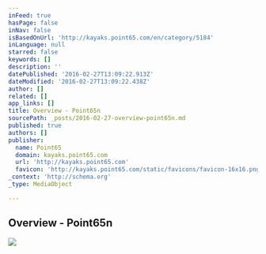 ```yaml
---
inFeed: true
hasPage: false
inNav: false
isBasedOnUrl: 'http://kayaks.point65.com/en/category/5184'
inLanguage: null
starred: false
keywords: []
description: ''
datePublished: '2016-02-27T13:09:22.913Z'
dateModified: '2016-02-27T13:09:22.438Z'
author: []
related: []
app_links: []
title: Overview - Point65n
sourcePath: _posts/2016-02-27-overview-point65n.md
published: true
authors: []
publisher:
  name: Point65
  domain: kayaks.point65.com
  url: 'http://kayaks.point65.com'
  favicon: 'http://kayaks.point65.com/static/favicons/favicon-16x16.png'
_context: 'http://schema.org'
_type: MediaObject

---
```

<article style=""><h1>Overview - Point65n</h1><img src="http://kayaks.point65.com/static/webimages/mercurygtxsolo_lime.jpg" /></article>